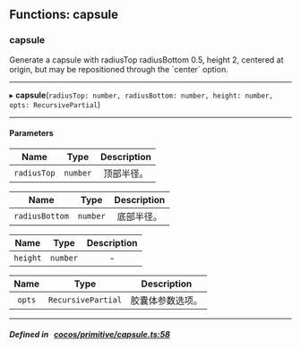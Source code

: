 ## Functions: capsule

### capsule

Generate a capsule with radiusTop radiusBottom 0.5, height 2, centered at origin,
but may be repositioned through the &#x60;center&#x60; option.
___
▸ **capsule**(`radiusTop: number, radiusBottom: number, height: number, opts: RecursivePartial`)
___


#### Parameters

| Name | Type | Description |
| :------: | :------: | :------: |
| `radiusTop` | `number` | 顶部半径。  |

| Name | Type | Description |
| :------: | :------: | :------: |
| `radiusBottom` | `number` | 底部半径。  |

| Name | Type | Description |
| :------: | :------: | :------: |
| `height` | `number` | - |

| Name | Type | Description |
| :------: | :------: | :------: |
| `opts` | `RecursivePartial` | 胶囊体参数选项。  |


___


##### Defined in &nbsp;   [cocos/primitive/capsule.ts:58](https://github.com/cocos-creator/engine/blob/c7bf6b8a9/cocos/primitive/capsule.ts#L58)&nbsp;
